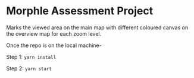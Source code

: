 # Morphle Assessment Project

Marks the viewed area on the main map with different coloured canvas on the overview map for each zoom level.

Once the repo is on the local machine-

Step 1: `yarn install`

Step 2: `yarn start`
